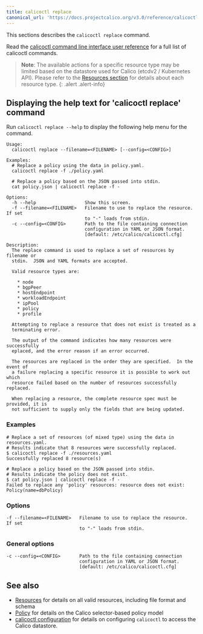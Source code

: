 ```yaml
---
title: calicoctl replace
canonical_url: 'https://docs.projectcalico.org/v3.0/reference/calicoctl/commands/replace'
---
```


This sections describes the `calicoctl replace` command.

Read the [calicoctl command line interface user reference]({{site.baseurl}}/{{page.version}}/reference/calicoctl/) 
for a full list of calicoctl commands.

> **Note**: The available actions for a specific resource type may be 
> limited based on the datastore used for Calico (etcdv2 / Kubernetes API). 
> Please refer to the 
> [Resources section]({{site.baseurl}}/{{page.version}}/reference/calicoctl/resources/)
> for details about each resource type.
{: .alert .alert-info}


## Displaying the help text for 'calicoctl replace' command

Run `calicoctl replace --help` to display the following help menu for the 
command.

```
Usage:
  calicoctl replace --filename=<FILENAME> [--config=<CONFIG>]

Examples:
  # Replace a policy using the data in policy.yaml.
  calicoctl replace -f ./policy.yaml

  # Replace a policy based on the JSON passed into stdin.
  cat policy.json | calicoctl replace -f -

Options:
  -h --help                  Show this screen.
  -f --filename=<FILENAME>   Filename to use to replace the resource.  If set
                             to "-" loads from stdin.
  -c --config=<CONFIG>       Path to the file containing connection
                             configuration in YAML or JSON format.
                             [default: /etc/calico/calicoctl.cfg]

Description:
  The replace command is used to replace a set of resources by filename or
  stdin.  JSON and YAML formats are accepted.

  Valid resource types are:

    * node
    * bgpPeer
    * hostEndpoint
    * workloadEndpoint
    * ipPool
    * policy
    * profile

  Attempting to replace a resource that does not exist is treated as a
  terminating error.

  The output of the command indicates how many resources were successfully
  eplaced, and the error reason if an error occurred.

  The resources are replaced in the order they are specified.  In the event of
  a failure replacing a specific resource it is possible to work out which
  resource failed based on the number of resources successfully replaced.

  When replacing a resource, the complete resource spec must be provided, it is
  not sufficient to supply only the fields that are being updated.
```

### Examples

```
# Replace a set of resources (of mixed type) using the data in resources.yaml.
# Results indicate that 8 resources were successfully replaced.
$ calicoctl replace -f ./resources.yaml
Successfully replaced 8 resource(s)

# Replace a policy based on the JSON passed into stdin.
# Results indicate the policy does not exist.
$ cat policy.json | calicoctl replace -f -
Failed to replace any 'policy' resources: resource does not exist: Policy(name=dbPolicy)
```

### Options

```
-f --filename=<FILENAME>   Filename to use to replace the resource.  If set
                           to "-" loads from stdin.
```

### General options

```
-c --config=<CONFIG>       Path to the file containing connection
                           configuration in YAML or JSON format.
                           [default: /etc/calico/calicoctl.cfg]
```

## See also

-  [Resources]({{site.baseurl}}/{{page.version}}/reference/calicoctl/resources/) for details on all valid resources, including file format
   and schema
-  [Policy]({{site.baseurl}}/{{page.version}}/reference/calicoctl/resources/policy) for details on the Calico selector-based policy model
-  [calicoctl configuration]({{site.baseurl}}/{{page.version}}/reference/calicoctl/setup) for details on configuring `calicoctl` to access
   the Calico datastore.

